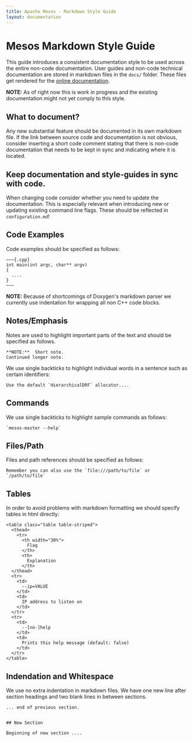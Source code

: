 ```yaml
---
title: Apache Mesos - Markdown Style Guide
layout: documentation
---
```


# Mesos Markdown Style Guide

This guide introduces a consistent documentation style to be used across the entire non-code documentation.
User guides and non-code technical documentation are stored in markdown files in the `docs/` folder. These files get rendered for the [online documentation](http://mesos.apache.org/documentation/latest/).

**NOTE:** As of right now this is work in progress and the existing documentation might not yet comply to this style.


## What to document?

Any new substantial feature should be documented in its own markdown file.
If the link between source code and documentation is not obvious, consider inserting a short code comment stating that there is non-code documentation that needs to be kept in sync and indicating where it is located.


## Keep documentation and style-guides in sync with code.

When changing code consider whether you need to update the documentation.
This is especially relevant when introducing new or updating existing command line flags.
These should be reflected in `configuration.md`!


## Code Examples

Code examples should be specified as follows:

    ~~~{.cpp}
    int main(int argc, char** argv)
    {
      ....
    }
    ~~~

**NOTE:** Because of shortcomings of Doxygen's markdown parser we currently use indentation for wrapping all non C++ code blocks.

## Notes/Emphasis

Notes are used to highlight important parts of the text and should be specified as follows.

~~~{.txt}
**NOTE:**  Short note.
Continued longer note.
~~~

We use single backticks to highlight individual words in a sentence such as certain identifiers:

~~~{.txt}
Use the default `HierarchicalDRF` allocator....
~~~


## Commands

We use single backticks to highlight sample commands as follows:

~~~{.txt}
`mesos-master --help`
~~~


## Files/Path

Files and path references should be specified as follows:

~~~{.txt}
Remember you can also use the `file:///path/to/file` or `/path/to/file`
~~~


## Tables

In order to avoid problems with markdown formatting we should specify tables in html directly:

    <table class="table table-striped">
      <thead>
        <tr>
          <th width="30%">
            Flag
          </th>
          <th>
            Explanation
          </th>
      </thead>
      <tr>
        <td>
          --ip=VALUE
        </td>
        <td>
          IP address to listen on
        </td>
      </tr>
      <tr>
        <td>
          --[no-]help
        </td>
        <td>
          Prints this help message (default: false)
        </td>
      </tr>
    </table>


## Indendation and Whitespace

We use no extra indentation in markdown files.
We have one new line after section headings and two blank lines
in between sections.

~~~{.txt}
... end of previous section.


## New Section

Beginning of new section ....
~~~
